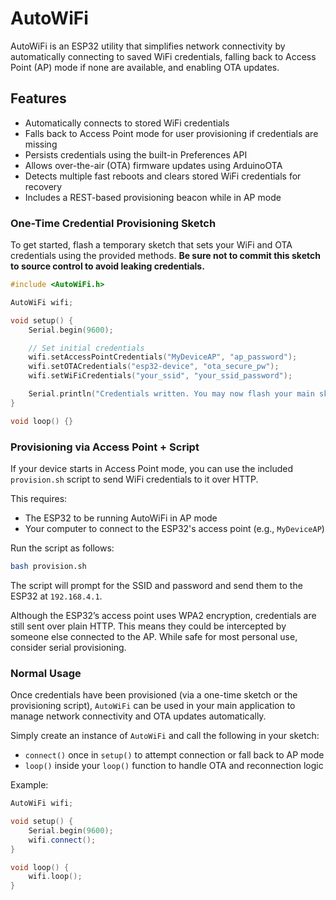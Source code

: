 # AutoWiFi

AutoWiFi is an ESP32 utility that simplifies network connectivity by automatically connecting to saved WiFi credentials, falling back to Access Point (AP) mode if none are available, and enabling OTA updates.

## Features

- Automatically connects to stored WiFi credentials
- Falls back to Access Point mode for user provisioning if credentials are missing
- Persists credentials using the built-in Preferences API
- Allows over-the-air (OTA) firmware updates using ArduinoOTA
- Detects multiple fast reboots and clears stored WiFi credentials for recovery
- Includes a REST-based provisioning beacon while in AP mode

### One-Time Credential Provisioning Sketch

To get started, flash a temporary sketch that sets your WiFi and OTA credentials using the provided methods. **Be sure not to commit this sketch to source control to avoid leaking credentials.**

```cpp
#include <AutoWiFi.h>

AutoWiFi wifi;

void setup() {
    Serial.begin(9600);

    // Set initial credentials
    wifi.setAccessPointCredentials("MyDeviceAP", "ap_password");
    wifi.setOTACredentials("esp32-device", "ota_secure_pw");
    wifi.setWiFiCredentials("your_ssid", "your_ssid_password");

    Serial.println("Credentials written. You may now flash your main sketch.");
}

void loop() {}
```

### Provisioning via Access Point + Script

If your device starts in Access Point mode, you can use the included `provision.sh` script to send WiFi credentials to it over HTTP.

This requires:

- The ESP32 to be running AutoWiFi in AP mode
- Your computer to connect to the ESP32's access point (e.g., `MyDeviceAP`)

Run the script as follows:

```bash
bash provision.sh
```

The script will prompt for the SSID and password and send them to the ESP32 at `192.168.4.1`.

Although the ESP32’s access point uses WPA2 encryption, credentials are still sent over plain HTTP. This means they could be intercepted by someone else connected to the AP. While safe for most personal use, consider serial provisioning.

### Normal Usage

Once credentials have been provisioned (via a one-time sketch or the provisioning script), `AutoWiFi` can be used in your main application to manage network connectivity and OTA updates automatically.

Simply create an instance of `AutoWiFi` and call the following in your sketch:

- `connect()` once in `setup()` to attempt connection or fall back to AP mode
- `loop()` inside your `loop()` function to handle OTA and reconnection logic

Example:

```cpp
AutoWiFi wifi;

void setup() {
    Serial.begin(9600);
    wifi.connect();
}

void loop() {
    wifi.loop();
}
```
